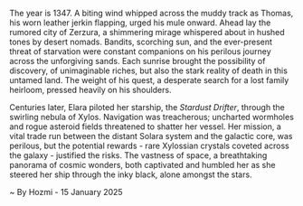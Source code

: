 
The year is 1347.  A biting wind whipped across the muddy track as Thomas, his worn leather jerkin flapping, urged his mule onward.  Ahead lay the rumored city of Zerzura, a shimmering mirage whispered about in hushed tones by desert nomads.  Bandits, scorching sun, and the ever-present threat of starvation were constant companions on his perilous journey across the unforgiving sands.  Each sunrise brought the possibility of discovery, of unimaginable riches, but also the stark reality of death in this untamed land.  The weight of his quest, a desperate search for a lost family heirloom, pressed heavily on his shoulders.

Centuries later, Elara piloted her starship, the *Stardust Drifter*, through the swirling nebula of Xylos.  Navigation was treacherous;  uncharted wormholes and rogue asteroid fields threatened to shatter her vessel.  Her mission, a vital trade run between the distant Solara system and the galactic core, was perilous, but the potential rewards - rare Xylossian crystals coveted across the galaxy - justified the risks.  The vastness of space, a breathtaking panorama of cosmic wonders, both captivated and humbled her as she steered her ship through the inky black, alone amongst the stars.

~ By Hozmi - 15 January 2025
